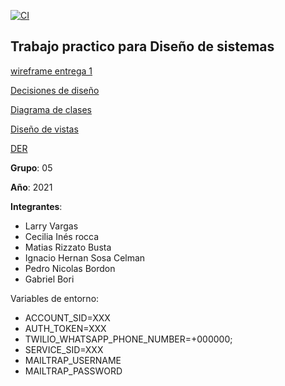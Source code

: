 [![CI](https://github.com/dds-utn/2021-mi-no-grupo_05/actions/workflows/githubActions.yml/badge.svg?branch=main)](https://github.com/dds-utn/2021-mi-no-grupo_05/actions/workflows/githubActions.yml)


## **Trabajo practico para Diseño de sistemas**

[wireframe entrega 1](https://drive.google.com/drive/u/0/folders/1sS7vtZ0IF7yYWDP2bHMV7URM0AXAM42r)  

[Decisiones de diseño](https://docs.google.com/document/d/1tiVJ2-eRE2DF3YTbqpE26BZDL5_okTDb/edit)

[Diagrama de clases](https://drive.google.com/file/d/1G_D2Ed6DilnLKMjwqUsi7WlB1QpMoF2P/view?usp=sharing)

[Diseño de vistas](https://drive.google.com/file/d/1R03mMJLkCljX5l1AUw9fpTqZxu-1tPZ0/view?usp=sharing)

[DER](https://drive.google.com/file/d/1jlfF6P2ODCd2pBAGG6T2KfC9qZhZmL1R/view?usp=sharing)

**Grupo**: 05

**Año**: 2021

**Integrantes**:
- Larry Vargas
- Cecilia Inés rocca
- Matias Rizzato Busta
- Ignacio Hernan Sosa Celman
- Pedro Nicolas Bordon
- Gabriel Bori


Variables de entorno:

- ACCOUNT_SID=XXX
- AUTH_TOKEN=XXX
- TWILIO_WHATSAPP_PHONE_NUMBER=+000000;
- SERVICE_SID=XXX
- MAILTRAP_USERNAME
- MAILTRAP_PASSWORD
